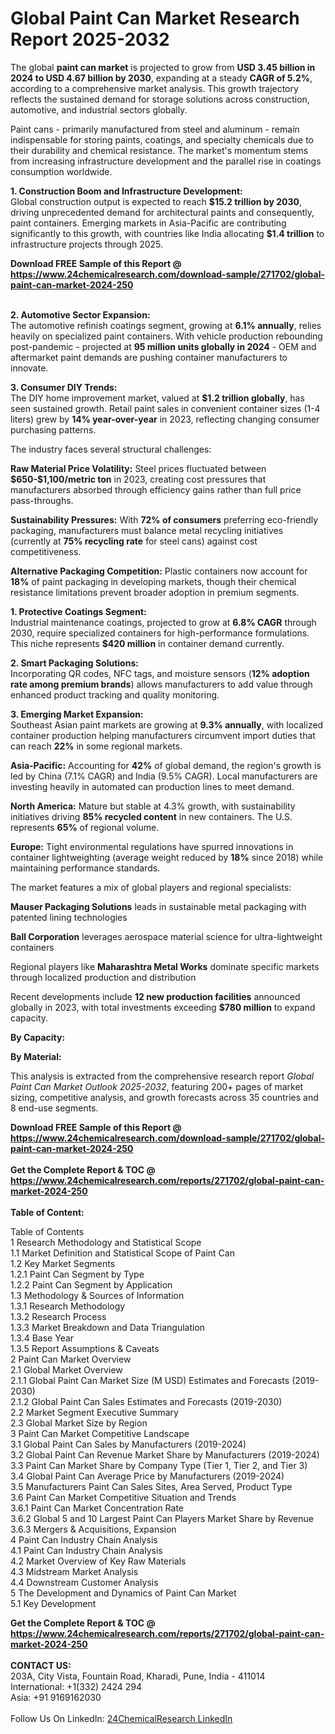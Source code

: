 <h1>Global Paint Can Market Research Report 2025-2032</h1><p>The global <strong>paint can market</strong> is projected to grow from <strong>USD 3.45 billion in 2024 to USD 4.67 billion by 2030</strong>, expanding at a steady <strong>CAGR of 5.2%</strong>, according to a comprehensive market analysis. This growth trajectory reflects the sustained demand for storage solutions across construction, automotive, and industrial sectors globally.</p><p>Paint cans - primarily manufactured from steel and aluminum - remain indispensable for storing paints, coatings, and specialty chemicals due to their durability and chemical resistance. The market's momentum stems from increasing infrastructure development and the parallel rise in coatings consumption worldwide.</p><p><strong>1. Construction Boom and Infrastructure Development:</strong><br>
Global construction output is expected to reach <strong>$15.2 trillion by 2030</strong>, driving unprecedented demand for architectural paints and consequently, paint containers. Emerging markets in Asia-Pacific are contributing significantly to this growth, with countries like India allocating <strong>$1.4 trillion</strong> to infrastructure projects through 2025.</p><div><b>Download FREE Sample of this Report @ 
            <a href="https://www.24chemicalresearch.com/download-sample/271702/global-paint-can-market-2024-250">
            https://www.24chemicalresearch.com/download-sample/271702/global-paint-can-market-2024-250</a></b></div><br><p><strong>2. Automotive Sector Expansion:</strong><br>
The automotive refinish coatings segment, growing at <strong>6.1% annually</strong>, relies heavily on specialized paint containers. With vehicle production rebounding post-pandemic - projected at <strong>95 million units globally in 2024</strong> - OEM and aftermarket paint demands are pushing container manufacturers to innovate.</p><p><strong>3. Consumer DIY Trends:</strong><br>
The DIY home improvement market, valued at <strong>$1.2 trillion globally</strong>, has seen sustained growth. Retail paint sales in convenient container sizes (1-4 liters) grew by <strong>14% year-over-year</strong> in 2023, reflecting changing consumer purchasing patterns.</p><p>The industry faces several structural challenges:</p><p><strong>Raw Material Price Volatility:</strong> Steel prices fluctuated between <strong>$650-$1,100/metric ton</strong> in 2023, creating cost pressures that manufacturers absorbed through efficiency gains rather than full price pass-throughs.</p><p><strong>Sustainability Pressures:</strong> With <strong>72% of consumers</strong> preferring eco-friendly packaging, manufacturers must balance metal recycling initiatives (currently at <strong>75% recycling rate</strong> for steel cans) against cost competitiveness.</p><p><strong>Alternative Packaging Competition:</strong> Plastic containers now account for <strong>18%</strong> of paint packaging in developing markets, though their chemical resistance limitations prevent broader adoption in premium segments.</p><p><strong>1. Protective Coatings Segment:</strong><br>
Industrial maintenance coatings, projected to grow at <strong>6.8% CAGR</strong> through 2030, require specialized containers for high-performance formulations. This niche represents <strong>$420 million</strong> in container demand currently.</p><p><strong>2. Smart Packaging Solutions:</strong><br>
Incorporating QR codes, NFC tags, and moisture sensors (<strong>12% adoption rate among premium brands</strong>) allows manufacturers to add value through enhanced product tracking and quality monitoring.</p><p><strong>3. Emerging Market Expansion:</strong><br>
Southeast Asian paint markets are growing at <strong>9.3% annually</strong>, with localized container production helping manufacturers circumvent import duties that can reach <strong>22%</strong> in some regional markets.</p><p><strong>Asia-Pacific:</strong> Accounting for <strong>42%</strong> of global demand, the region's growth is led by China (7.1% CAGR) and India (9.5% CAGR). Local manufacturers are investing heavily in automated can production lines to meet demand.</p><p><strong>North America:</strong> Mature but stable at 4.3% growth, with sustainability initiatives driving <strong>85% recycled content</strong> in new containers. The U.S. represents <strong>65%</strong> of regional volume.</p><p><strong>Europe:</strong> Tight environmental regulations have spurred innovations in container lightweighting (average weight reduced by <strong>18%</strong> since 2018) while maintaining performance standards.</p><p>The market features a mix of global players and regional specialists:</p><p><strong>Mauser Packaging Solutions</strong> leads in sustainable metal packaging with patented lining technologies</p><p><strong>Ball Corporation</strong> leverages aerospace material science for ultra-lightweight containers</p><p>Regional players like <strong>Maharashtra Metal Works</strong> dominate specific markets through localized production and distribution</p><p>Recent developments include <strong>12 new production facilities</strong> announced globally in 2023, with total investments exceeding <strong>$780 million</strong> to expand capacity.</p><p><strong>By Capacity:</strong>
	</p><p><strong>By Material:</strong>
	</p><p>This analysis is extracted from the comprehensive research report <em>Global Paint Can Market Outlook 2025-2032</em>, featuring 200+ pages of market sizing, competitive analysis, and growth forecasts across 35 countries and 8 end-use segments.</p><div><b>Download FREE Sample of this Report @ 
            <a href="https://www.24chemicalresearch.com/download-sample/271702/global-paint-can-market-2024-250">
            https://www.24chemicalresearch.com/download-sample/271702/global-paint-can-market-2024-250</a></b></div><br><div><b>Get the Complete Report & TOC @ 
            <a href="https://www.24chemicalresearch.com/reports/271702/global-paint-can-market-2024-250">
            https://www.24chemicalresearch.com/reports/271702/global-paint-can-market-2024-250</a></b></div><br>
            <b>Table of Content:</b><p>Table of Contents<br />
1 Research Methodology and Statistical Scope<br />
1.1 Market Definition and Statistical Scope of Paint Can<br />
1.2 Key Market Segments<br />
1.2.1 Paint Can Segment by Type<br />
1.2.2 Paint Can Segment by Application<br />
1.3 Methodology & Sources of Information<br />
1.3.1 Research Methodology<br />
1.3.2 Research Process<br />
1.3.3 Market Breakdown and Data Triangulation<br />
1.3.4 Base Year<br />
1.3.5 Report Assumptions & Caveats<br />
2 Paint Can Market Overview<br />
2.1 Global Market Overview<br />
2.1.1 Global Paint Can Market Size (M USD) Estimates and Forecasts (2019-2030)<br />
2.1.2 Global Paint Can Sales Estimates and Forecasts (2019-2030)<br />
2.2 Market Segment Executive Summary<br />
2.3 Global Market Size by Region<br />
3 Paint Can Market Competitive Landscape<br />
3.1 Global Paint Can Sales by Manufacturers (2019-2024)<br />
3.2 Global Paint Can Revenue Market Share by Manufacturers (2019-2024)<br />
3.3 Paint Can Market Share by Company Type (Tier 1, Tier 2, and Tier 3)<br />
3.4 Global Paint Can Average Price by Manufacturers (2019-2024)<br />
3.5 Manufacturers Paint Can Sales Sites, Area Served, Product Type<br />
3.6 Paint Can Market Competitive Situation and Trends<br />
3.6.1 Paint Can Market Concentration Rate<br />
3.6.2 Global 5 and 10 Largest Paint Can Players Market Share by Revenue<br />
3.6.3 Mergers & Acquisitions, Expansion<br />
4 Paint Can Industry Chain Analysis<br />
4.1 Paint Can Industry Chain Analysis<br />
4.2 Market Overview of Key Raw Materials<br />
4.3 Midstream Market Analysis<br />
4.4 Downstream Customer Analysis<br />
5 The Development and Dynamics of Paint Can Market <br />
5.1 Key Development</p><div><b>Get the Complete Report & TOC @ 
            <a href="https://www.24chemicalresearch.com/reports/271702/global-paint-can-market-2024-250">
            https://www.24chemicalresearch.com/reports/271702/global-paint-can-market-2024-250</a></b></div><br><b>CONTACT US:</b><br>
            203A, City Vista, Fountain Road, Kharadi, Pune, India - 411014<br>
            International: +1(332) 2424 294<br>
            Asia: +91 9169162030 <br><br>
            Follow Us On LinkedIn: <a href="https://www.linkedin.com/company/24chemicalresearch/">24ChemicalResearch LinkedIn</a>